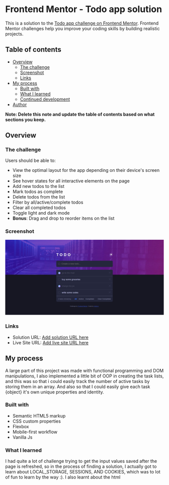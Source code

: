 # Frontend Mentor - Todo app solution

This is a solution to the [Todo app challenge on Frontend Mentor](https://www.frontendmentor.io/challenges/todo-app-Su1_KokOW). Frontend Mentor challenges help you improve your coding skills by building realistic projects. 

## Table of contents

- [Overview](#overview)
  - [The challenge](#the-challenge)
  - [Screenshot](#screenshot)
  - [Links](#links)
- [My process](#my-process)
  - [Built with](#built-with)
  - [What I learned](#what-i-learned)
  - [Continued development](#continued-development)
- [Author](#author)

**Note: Delete this note and update the table of contents based on what sections you keep.**

## Overview

### The challenge

Users should be able to:

- View the optimal layout for the app depending on their device's screen size
- See hover states for all interactive elements on the page
- Add new todos to the list
- Mark todos as complete
- Delete todos from the list
- Filter by all/active/complete todos
- Clear all completed todos
- Toggle light and dark mode
- **Bonus**: Drag and drop to reorder items on the list

### Screenshot

![](./screenshot.jpeg)


### Links

- Solution URL: [Add solution URL here](https://www.frontendmentor.io/solutions/html5-css3-flexbox-mobilefirst-workflow-vanilla-js-QT68ja8vUZ)
- Live Site URL: [Add live site URL here](https://todo-app-drab-zeta-54.vercel.app)

## My process

A large part of this project was made with functional programming and DOM manipulations, I also implemented a little bit of OOP in creating the task lists, and this was so that i could easily track the number of active tasks by storing them in an array. And also so that I could easily give each task {object} it's own unique properties and identity.

### Built with

- Semantic HTML5 markup
- CSS custom properties
- Flexbox
- Mobile-first workflow
- Vanilla Js


### What I learned

I had quite a lot of challenge trying to get the input values saved after the page is refreshed, so in the process of finding a solution, I actually got to learn about LOCAL_STORAGE, SESSIONS, AND COOKIES, which was to lot of fun to learn by the way :). I also learnt about the html <template> tag in the process and being able to import it in Js using importNode.

To see how you can add code snippets, see below:

```html
  <template id="task-template">
    <li class="list-item">
      <input type="checkbox" name="radio" class="check-complete-btn">
      <label class="input-label">
        <img src="images/icon-check.svg" alt="" class="icon-check">
      </label>
      <span class="task-name"></span>
      <span class="delete-task-btn">
        <img src="images/icon-cross.svg" alt="" class="delete">
      </span>
    </li>
  </template>
```
```js
  const LOCAL_STORAGE_LIST_KEY = 'todo.lists';
  const LOCAL_STORAGE_LIST_ID_KEY = 'todo.listsId';
  let listItems = JSON.parse(localStorage.getItem(LOCAL_STORAGE_LIST_KEY)) || [];
  let listItemId = localStorage.getItem(LOCAL_STORAGE_LIST_ID_KEY);
```


### Continued development

I intend to continue with the project sometimes soon by including a drag and drop feature to re-arrange tasks.


## Author

- Website - [Adetoye](https://adetoye.vercel.app)
- Frontend Mentor - [@adetoye-dev](https://www.frontendmentor.io/profile/adetoye-dev)
- Twitter - [@adetoye_dev](https://www.twitter.com/adetoye_dev)

**Note: Delete this note and add/remove/edit lines above based on what links you'd like to share.**
